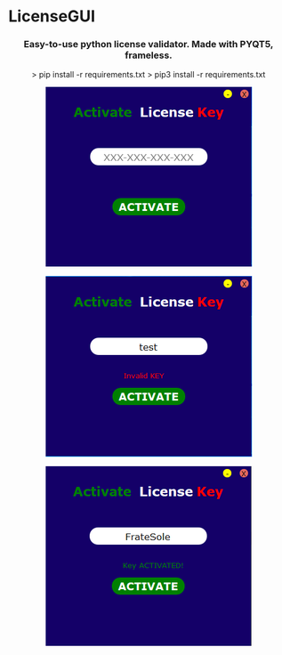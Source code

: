 # LicenseGUI
<p align="center">
  <h3 align="center"> Easy-to-use python license validator. Made with PYQT5, frameless. </h3>
</p>
<p align="center">
> pip install -r requirements.txt
> pip3 install -r requirements.txt
</p>
<p align="center">
  <img src="/images/license1.PNG">
</p>
<p align="center">
  <img src="/images/license2.PNG">
</p>
<p align="center">
  <img src="/images/license3.PNG">
</p>
